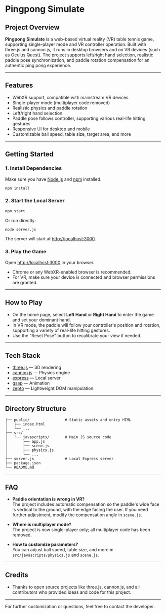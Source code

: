 # Pingpong Simulate

## Project Overview

**Pingpong Simulate** is a web-based virtual reality (VR) table tennis game, supporting single-player mode and VR controller operation. Built with three.js and cannon.js, it runs in desktop browsers and on VR devices (such as Oculus Quest). The project supports left/right hand selection, realistic paddle pose synchronization, and paddle rotation compensation for an authentic ping pong experience.

---

## Features

- WebXR support, compatible with mainstream VR devices
- Single-player mode (multiplayer code removed)
- Realistic physics and paddle rotation
- Left/right hand selection
- Paddle pose follows controller, supporting various real-life hitting gestures
- Responsive UI for desktop and mobile
- Customizable ball speed, table size, target area, and more

---

## Getting Started

### 1. Install Dependencies

Make sure you have [Node.js](https://nodejs.org/) and [npm](https://www.npmjs.com/) installed.

```bash
npm install
```

### 2. Start the Local Server

```bash
npm start
```
Or run directly:
```bash
node server.js
```
The server will start at [http://localhost:3000](http://localhost:3000).

### 3. Play the Game

Open [http://localhost:3000](http://localhost:3000) in your browser.
- Chrome or any WebXR-enabled browser is recommended.
- For VR, make sure your device is connected and browser permissions are granted.

---

## How to Play

- On the home page, select **Left Hand** or **Right Hand** to enter the game and set your dominant hand.
- In VR mode, the paddle will follow your controller's position and rotation, supporting a variety of real-life hitting gestures.
- Use the "Reset Pose" button to recalibrate your view if needed.

---

## Tech Stack

- [three.js](https://threejs.org/) — 3D rendering
- [cannon.js](https://github.com/schteppe/cannon.js) — Physics engine
- [express](https://expressjs.com/) — Local server
- [gsap](https://greensock.com/gsap/) — Animation
- [zepto](https://zeptojs.com/) — Lightweight DOM manipulation

---

## Directory Structure

```
├── public/                # Static assets and entry HTML
│   ├── index.html
│   └── ...
├── src/
│   └── javascripts/       # Main JS source code
│       ├── app.js
│       ├── scene.js
│       ├── physics.js
│       └── ...
├── server.js              # Local Express server
├── package.json
└── README.md
```

---

## FAQ

- **Paddle orientation is wrong in VR?**  
  The project includes automatic compensation so the paddle's wide face is vertical to the ground, with the edge facing the user. If you need further adjustment, modify the compensation angle in `scene.js`.

- **Where is multiplayer mode?**  
  The project is now single-player only; all multiplayer code has been removed.

- **How to customize parameters?**  
  You can adjust ball speed, table size, and more in `src/javascripts/physics.js` and `scene.js`.

---

## Credits

- Thanks to open source projects like three.js, cannon.js, and all contributors who provided ideas and code for this project.

---

For further customization or questions, feel free to contact the developer.